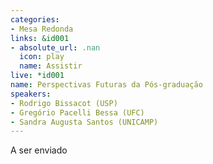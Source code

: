 ```yaml
---
categories:
- Mesa Redonda
links: &id001
- absolute_url: .nan
  icon: play
  name: Assistir
live: *id001
name: Perspectivas Futuras da Pós-graduação
speakers:
- Rodrigo Bissacot (USP)
- Gregório Pacelli Bessa (UFC)
- Sandra Augusta Santos (UNICAMP)
---
```


A ser enviado